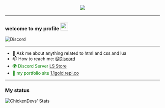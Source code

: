 <h2 align="center">
<img src="https://cdn.discordapp.com/attachments/995921997500530769/1017654031507804190/standard.gif">
</h2>

---

### welcome to my **profile** <a href="https://www.gautamkrishnar.com/"><img src="https://media.giphy.com/media/hvRJCLFzcasrR4ia7z/giphy.gif" width="25px"></a>

![Discord](https://discord.c99.nl/widget/theme-3/476532702019977217.png)

---

- 💬 Ask me about anything related to html and css and lua
- 📫 How to reach me: [@Discord](https://discord.com/channels/@me/476532702019977217)
- <span style="color: green"> 🌍 Discord Server [LS Store](https://discord.gg/kuEKRaz3vU)
- <span style="color: green"> 👀 my portfolio site [1.1gold.repl.co](https://1.1gold.repl.co)
---


### My status

<img align="left" alt="ChickenDevs' Stats" src="https://github-readme-stats.vercel.app/api?username=NotGold&count_private=true&show_icons=true&theme=radical">
